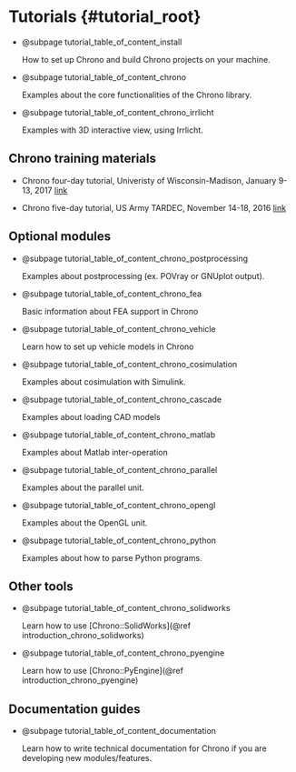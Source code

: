 Tutorials {#tutorial_root}
==========================


-   @subpage tutorial_table_of_content_install 

    How to set up Chrono and build Chrono projects on your machine.

-   @subpage tutorial_table_of_content_chrono

    Examples about the core functionalities of the Chrono library.
	
-   @subpage tutorial_table_of_content_chrono_irrlicht

    Examples with 3D interactive view, using Irrlicht.

	
## Chrono training materials

- Chrono four-day tutorial, Univeristy of Wisconsin-Madison, January 9-13, 2017 [link](http://outreach.sbel.wisc.edu/ChronoTutorials/2017/UW-january/)

- Chrono five-day tutorial, US Army TARDEC, November 14-18, 2016 [link](http://outreach.sbel.wisc.edu/ChronoTutorials/2016/TARDEC/)

	
## Optional modules

-   @subpage tutorial_table_of_content_chrono_postprocessing

    Examples about postprocessing (ex. POVray or GNUplot output).

-   @subpage tutorial_table_of_content_chrono_fea

    Basic information about FEA support in Chrono

-   @subpage tutorial_table_of_content_chrono_vehicle
 
    Learn how to set up vehicle models in Chrono
	
-   @subpage tutorial_table_of_content_chrono_cosimulation

    Examples about cosimulation with Simulink. 

-   @subpage tutorial_table_of_content_chrono_cascade

    Examples about loading CAD models 
	
-   @subpage tutorial_table_of_content_chrono_matlab

    Examples about Matlab inter-operation 
	
-   @subpage tutorial_table_of_content_chrono_parallel

    Examples about the parallel unit.
	
-   @subpage tutorial_table_of_content_chrono_opengl

    Examples about the OpenGL unit.
	
-   @subpage tutorial_table_of_content_chrono_python

    Examples about how to parse Python programs.

	
## Other tools

-   @subpage tutorial_table_of_content_chrono_solidworks

    Learn how to use [Chrono::SolidWorks](@ref introduction_chrono_solidworks)

-   @subpage tutorial_table_of_content_chrono_pyengine
 
    Learn how to use [Chrono::PyEngine](@ref introduction_chrono_pyengine)


	
## Documentation guides

-    @subpage tutorial_table_of_content_documentation

     Learn how to write technical documentation for Chrono if you are developing new modules/features.

